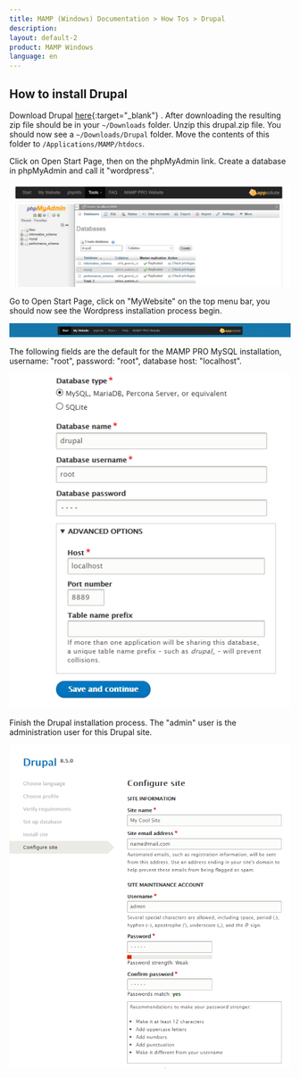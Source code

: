 ```yaml
---
title: MAMP (Windows) Documentation > How Tos > Drupal
description: 
layout: default-2
product: MAMP Windows
language: en
---
```


## How to install Drupal

Download Drupal [here](https://drupal.org){:target="_blank"} . After downloading the resulting zip file should be in your `~/Downloads` folder. Unzip this drupal.zip file. You should now see a `~/Downloads/Drupal` folder. Move the contents of this folder  to `/Applications/MAMP/htdocs`.

Click on Open Start Page, then on the phpMyAdmin link. Create a database in phpMyAdmin and call it "wordpress".

![MAMP](/en/MAMP-Windows/How-Tos/Drupal/phpMyAdminDrupal.png)

Go to Open Start Page, click on  "MyWebsite" on the top menu bar, you should now see the Wordpress installation process begin.

![MAMP](/en/MAMP-Windows/How-Tos/Drupal/MyWebsiteLink.png)

The following fields are the default for the MAMP PRO MySQL installation, username: "root", password: "root", database host: "localhost".

![MAMP](/en/MAMP-Windows/How-Tos/Drupal/drupalWizard1.png)

Finish the Drupal installation process. The "admin" user is the administration user for this Drupal site.

![MAMP](/en/MAMP-Windows/How-Tos/Drupal/drupalWizard2.png)
